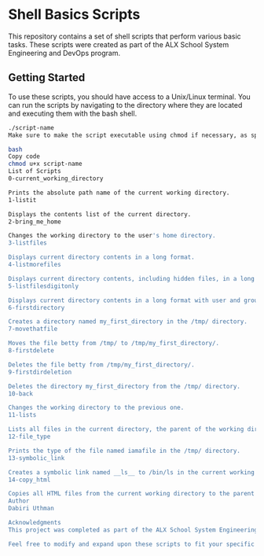 # Shell Basics Scripts

This repository contains a set of shell scripts that perform various basic tasks. These scripts were created as part of the ALX School System Engineering and DevOps program.

## Getting Started

To use these scripts, you should have access to a Unix/Linux terminal. You can run the scripts by navigating to the directory where they are located and executing them with the bash shell.

```bash
./script-name
Make sure to make the script executable using chmod if necessary, as specified in the requirements.

bash
Copy code
chmod u+x script-name
List of Scripts
0-current_working_directory

Prints the absolute path name of the current working directory.
1-listit

Displays the contents list of the current directory.
2-bring_me_home

Changes the working directory to the user's home directory.
3-listfiles

Displays current directory contents in a long format.
4-listmorefiles

Displays current directory contents, including hidden files, in a long format.
5-listfilesdigitonly

Displays current directory contents in a long format with user and group IDs displayed numerically, including hidden files.
6-firstdirectory

Creates a directory named my_first_directory in the /tmp/ directory.
7-movethatfile

Moves the file betty from /tmp/ to /tmp/my_first_directory/.
8-firstdelete

Deletes the file betty from /tmp/my_first_directory/.
9-firstdirdeletion

Deletes the directory my_first_directory from the /tmp/ directory.
10-back

Changes the working directory to the previous one.
11-lists

Lists all files in the current directory, the parent of the working directory, and the /boot directory in long format.
12-file_type

Prints the type of the file named iamafile in the /tmp/ directory.
13-symbolic_link

Creates a symbolic link named __ls__ to /bin/ls in the current working directory.
14-copy_html

Copies all HTML files from the current working directory to the parent of the working directory, only if they do not exist in the parent directory or are newer than the versions in the parent directory.
Author
Dabiri Uthman

Acknowledgments
This project was completed as part of the ALX School System Engineering and DevOps program.

Feel free to modify and expand upon these scripts to fit your specific needs. Enjoy your shell scripting journey!